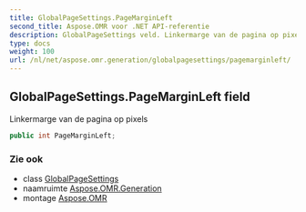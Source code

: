 ```yaml
---
title: GlobalPageSettings.PageMarginLeft
second_title: Aspose.OMR voor .NET API-referentie
description: GlobalPageSettings veld. Linkermarge van de pagina op pixels
type: docs
weight: 100
url: /nl/net/aspose.omr.generation/globalpagesettings/pagemarginleft/
---
```

## GlobalPageSettings.PageMarginLeft field

Linkermarge van de pagina op pixels

```csharp
public int PageMarginLeft;
```

### Zie ook

* class [GlobalPageSettings](../)
* naamruimte [Aspose.OMR.Generation](../../globalpagesettings/)
* montage [Aspose.OMR](../../../)


